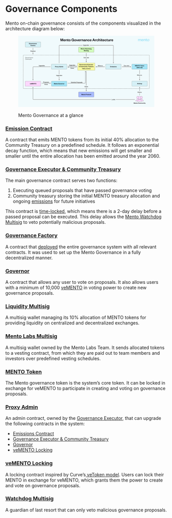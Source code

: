 # Governance Components

Mento on-chain governance consists of the components visualized in the architecture diagram below:

<figure><img src="../.gitbook/assets/Mento Governance (2).png" alt=""><figcaption><p>Mento Governance at a glance</p></figcaption></figure>

### [Emission Contract](https://celoscan.io/address/0x5C789592E2611df1873b46D394c69f75faB99778)

A contract that emits MENTO tokens from its initial 40% allocation to the Community Treasury on a predefined schedule. It follows an exponential decay function, which means that new emissions will get smaller and smaller until the entire allocation has been emitted around the year 2060.

### [Governance Executor & Community Treasury](https://celoscan.io/address/0x890DB8A597940165901372Dd7DB61C9f246e2147)

The main governance contract serves two functions:

1. Executing queued proposals that have passed governance voting
2. Community treasury storing the initial MENTO treasury allocation and ongoing [emissions](governance-components.md#emission-contract) for future initiatives

This contract is [time-locked](https://blog.openzeppelin.com/protect-your-users-with-smart-contract-timelocks), which means there is a 2-day delay before a passed proposal can be executed. This delay allows the [Mento Watchdog Multisig](governance-components.md#watchdog-multisig) to veto potentially malicious proposals.

### [Governance Factory](https://celoscan.io/address/0xee6CE2dbe788dFC38b8F583Da86cB9caf2C8cF5A)

A contract that [deployed](https://celoscan.io/tx/0x0e77668a41d618030e61abe91dc2bd5ff17e2c2b27736f6f91f61b8688034f66) the entire governance system with all relevant contracts. It was used to set up the Mento Governance in a fully decentralized manner.

### [Governor](https://celoscan.io/address/0x47036d78bB3169b4F5560dD77BF93f4412A59852)

A contract that allows any user to vote on proposals. It also allows users with a minimum of 10,000 [veMENTO](governance-components.md#vemento-locking) in voting power to create new governance proposals.

### [Liquidity Multisig](https://celoscan.io/address/0xA74Ac93de1A209957E62391B01E09161277a9ffC)

A multisig wallet managing its 10% allocation of MENTO tokens for providing liquidity on centralized and decentralized exchanges.

### [Mento Labs Multisig](https://celoscan.io/address/0x655133d8E90F8190ed5c1F0f3710F602800C0150)

A multisig wallet owned by the Mento Labs Team. It sends allocated tokens to a vesting contract, from which they are paid out to team members and investors over predefined vesting schedules.

### [MENTO Token](https://celoscan.io/address/0x7ff62f59e3e89ea34163ea1458eebcc81177cfb6)

The Mento governance token is the system’s core token. It can be locked in exchange for veMENTO to participate in creating and voting on governance proposals.

### [Proxy Admin](https://celoscan.io/address/0x70d8DC60f9701c46D4CE9AC141E154f6804e1dC3)

An admin contract, owned by the [Governance Executor](governance-components.md#governance-executor-and-community-treasury), that can upgrade the following contracts in the system:

* [Emissions Contract](governance-components.md#emission-contract)
* [Governance Executor & Community Treasury](governance-components.md#governance-executor-and-community-treasury)
* [Governor](governance-components.md#governor)
* [veMENTO Locking](governance-components.md#vemento-locking)

### [veMENTO Locking](https://celoscan.io/address/0x001Bb66636dCd149A1A2bA8C50E408BdDd80279C)

A locking contract inspired by Curve’s[ veToken model](https://resources.curve.fi/crv-token/overview/). Users can lock their MENTO in exchange for veMENTO, which grants them the power to create and vote on governance proposals.

### [Watchdog Multisig](https://celoscan.io/address/0xE6951C4176aaB41097C6f5fE11e9c515B7108acd)

A guardian of last resort that can only veto malicious governance proposals.
